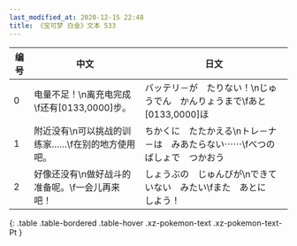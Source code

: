 ```yaml
---
last_modified_at: 2020-12-15 22:48
title: 《宝可梦 白金》文本 533
---
```

| 编号 | 中文 | 日文 |
| ---- | ---- | ---- |
| 0 | 电量不足！\n离充电完成\f还有[0133,0000]步。 | バッテリ－が　たりない！\nじゅうでん　かんりょうまで\fあと　[0133,0000]ほ |
| 1 | 附近没有\n可以挑战的训练家……\f在别的地方使用吧。 | ちかくに　たたかえる\nトレ－ナ－は　みあたらない⋯⋯\fべつのばしょで　つかおう |
| 2 | 好像还没有\n做好战斗的准备呢。\f一会儿再来吧！ | しょうぶの　じゅんびが\nできていない　みたい\fまた　あとに　しよう！ |
{: .table .table-bordered .table-hover .xz-pokemon-text .xz-pokemon-text-Pt }